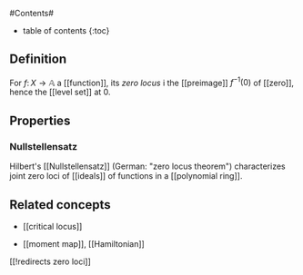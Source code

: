 
#Contents#
* table of contents
{:toc}

## Definition

For $f \colon X \to \mathbb{A}$ a [[function]], its _zero locus_ i the [[preimage]] $f^{-1}(0)$ of [[zero]], hence the [[level set]] at 0.

## Properties

### Nullstellensatz

Hilbert's [[Nullstellensatz]] (German: "zero locus theorem") characterizes joint zero loci of [[ideals]] of functions in a [[polynomial ring]].

## Related concepts

* [[critical locus]]

* [[moment map]], [[Hamiltonian]]

[[!redirects zero loci]]